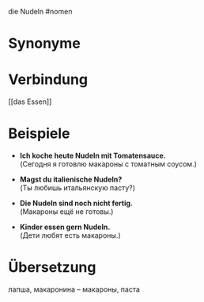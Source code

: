 die Nudeln
#nomen
# Synonyme

# Verbindung 
[[das Essen]]
# Beispiele
- **Ich koche heute Nudeln mit Tomatensauce.**  
    (Сегодня я готовлю макароны с томатным соусом.)
    
- **Magst du italienische Nudeln?**  
    (Ты любишь итальянскую пасту?)
    
- **Die Nudeln sind noch nicht fertig.**  
    (Макароны ещё не готовы.)
    
- **Kinder essen gern Nudeln.**  
    (Дети любят есть макароны.)
# Übersetzung
лапша, макаронина – макароны, паста